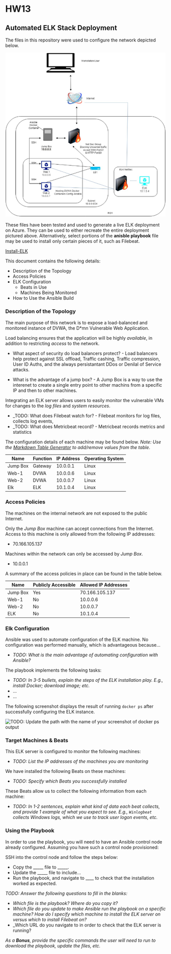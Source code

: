 # HW13
## Automated ELK Stack Deployment

The files in this repository were used to configure the network depicted below.

![TODO: Update the path with the name of your diagram](https://github.com/IrishPHX/HW13/blob/main/HW13%20Diagram.jpg?raw=true)

These files have been tested and used to generate a live ELK deployment on Azure. They can be used to either recreate the entire deployment pictured above. Alternatively, select portions of the **anisble playbook** file may be used to install only certain pieces of it, such as Filebeat.

 [Install-ELK](https://github.com/IrishPHX/HW13/blob/main/Ansible/install-elk.yml.txt)
  

This document contains the following details:
- Description of the Topology
- Access Policies
- ELK Configuration
  - Beats in Use
  - Machines Being Monitored
- How to Use the Ansible Build


### Description of the Topology

The main purpose of this network is to expose a load-balanced and monitored instance of DVWA, the D*mn Vulnerable Web Application.

Load balancing ensures that the application will be highly *available*, in addition to restricting *access* to the network.
- What aspect of security do load balancers protect? - Load balancers help protect against SSL offload, Traffic cashing, Traffic compression, User ID Auths, and the always persistantant DDos or Denilal of Service attacks.

- What is the advantage of a jump box? - A Jump Box is a way to use the interenet to create a single entry point to other machins from a specific IP and then to other machines.

Integrating an ELK server allows users to easily monitor the vulnerable VMs for changes to the *log files* and *system resources*.
- _TODO: What does Filebeat watch for? - Filebeat monitors for log files, collects log events,
- _TODO: What does Metricbeat record? - Metricbeat records metrics and statistics

The configuration details of each machine may be found below.
_Note: Use the [Markdown Table Generator](http://www.tablesgenerator.com/markdown_tables) to add/remove values from the table_.

| Name     | Function | IP Address | Operating System |
|----------|----------|------------|------------------|
| Jump Box | Gateway  | 10.0.0.1   | Linux            |
| Web-1    |  DVWA    | 10.0.0.6   | Linux            |
| Web-2    |  DVWA    | 10.0.0.7   | Linux            |
| Elk      |  ELK     | 10.1.0.4   | Linux            |

### Access Policies

The machines on the internal network are not exposed to the public Internet. 

Only the *Jump Box* machine can accept connections from the Internet. Access to this machine is only allowed from the following IP addresses:
- 70.166.105.137

Machines within the network can only be accessed by *Jump Box*.
- 10.0.0.1

A summary of the access policies in place can be found in the table below.

| Name     | Publicly Accessible | Allowed IP Addresses |
|----------|---------------------|----------------------|
| Jump Box | Yes                 | 70.166.105.137       |
| Web-1    | No                  | 10.0.0.6             |
| Web-2    | No                  | 10.0.0.7             |
| ELK      | No                  | 10.1.0.4             |

### Elk Configuration

Ansible was used to automate configuration of the ELK machine. No configuration was performed manually, which is advantageous because...
- _TODO: What is the main advantage of automating configuration with Ansible?_

The playbook implements the following tasks:
- _TODO: In 3-5 bullets, explain the steps of the ELK installation play. E.g., install Docker; download image; etc._
- ...
- ...

The following screenshot displays the result of running `docker ps` after successfully configuring the ELK instance.

![TODO: Update the path with the name of your screenshot of docker ps output](Images/docker_ps_output.png)

### Target Machines & Beats
This ELK server is configured to monitor the following machines:
- _TODO: List the IP addresses of the machines you are monitoring_

We have installed the following Beats on these machines:
- _TODO: Specify which Beats you successfully installed_

These Beats allow us to collect the following information from each machine:
- _TODO: In 1-2 sentences, explain what kind of data each beat collects, and provide 1 example of what you expect to see. E.g., `Winlogbeat` collects Windows logs, which we use to track user logon events, etc._

### Using the Playbook
In order to use the playbook, you will need to have an Ansible control node already configured. Assuming you have such a control node provisioned: 

SSH into the control node and follow the steps below:
- Copy the _____ file to _____.
- Update the _____ file to include...
- Run the playbook, and navigate to ____ to check that the installation worked as expected.

_TODO: Answer the following questions to fill in the blanks:_
- _Which file is the playbook? Where do you copy it?_
- _Which file do you update to make Ansible run the playbook on a specific machine? How do I specify which machine to install the ELK server on versus which to install Filebeat on?_
- _Which URL do you navigate to in order to check that the ELK server is running?

_As a **Bonus**, provide the specific commands the user will need to run to download the playbook, update the files, etc._
